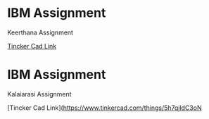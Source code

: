 # IBM Assignment

Keerthana Assignment

[Tincker Cad Link](https://www.tinkercad.com/things/36Bo55qbWGE)
# IBM Assignment

Kalaiarasi Assignment

[Tincker Cad Link](https://www.tinkercad.com/things/5h7qjldC3oN
